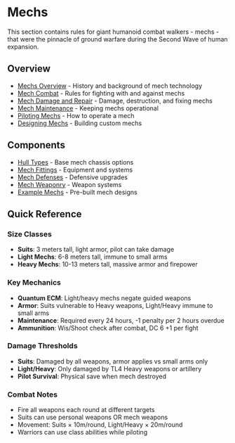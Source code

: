 # Mechs

This section contains rules for giant humanoid combat walkers - mechs - that were the pinnacle of ground warfare during the Second Wave of human expansion.

## Overview

- [Mechs Overview](mechs-overview.md) - History and background of mech technology
- [Mech Combat](mech-combat.md) - Rules for fighting with and against mechs
- [Mech Damage and Repair](mech-damage-repair.md) - Damage, destruction, and fixing mechs
- [Mech Maintenance](mech-maintenance.md) - Keeping mechs operational
- [Piloting Mechs](piloting-mechs.md) - How to operate a mech
- [Designing Mechs](designing-mechs.md) - Building custom mechs

## Components

- [Hull Types](hulls/hull-types.md) - Base mech chassis options
- [Mech Fittings](fittings/) - Equipment and systems
- [Mech Defenses](defenses/) - Defensive upgrades
- [Mech Weaponry](weapons/) - Weapon systems
- [Example Mechs](examples/) - Pre-built mech designs

## Quick Reference

### Size Classes
- **Suits**: 3 meters tall, light armor, pilot can take damage
- **Light Mechs**: 6-8 meters tall, immune to small arms
- **Heavy Mechs**: 10-13 meters tall, massive armor and firepower

### Key Mechanics
- **Quantum ECM**: Light/heavy mechs negate guided weapons
- **Armor**: Suits vulnerable to Heavy weapons, Light/Heavy immune to small arms
- **Maintenance**: Required every 24 hours, -1 penalty per 2 hours overdue
- **Ammunition**: Wis/Shoot check after combat, DC 6 +1 per fight

### Damage Thresholds
- **Suits**: Damaged by all weapons, armor applies vs small arms only
- **Light/Heavy**: Only damaged by TL4 Heavy weapons or artillery
- **Pilot Survival**: Physical save when mech destroyed

### Combat Notes
- Fire all weapons each round at different targets
- Suits can use personal weapons OR mech weapons
- Movement: Suits × 10m/round, Light/Heavy × 20m/round
- Warriors can use class abilities while piloting